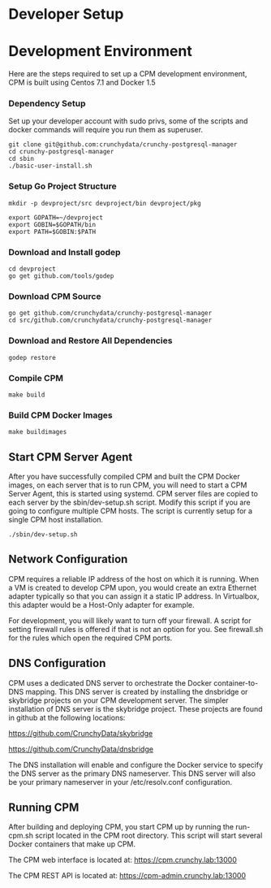 Developer Setup
=================

Development Environment
=======================
Here are the steps required to set up a CPM development environment, CPM is 
built using Centos 7.1  and Docker 1.5

### Dependency Setup ###
Set up your developer account with sudo privs, some of the scripts
and docker commands will require you run them as superuser.

~~~~~~~~~~~~~~~~~~~~~~~~~~~~
git clone git@github.com:crunchydata/crunchy-postgresql-manager
cd crunchy-postgresql-manager
cd sbin
./basic-user-install.sh
~~~~~~~~~~~~~~~~~~~~~~~~~~~~


### Setup Go Project Structure ###
~~~~~~~~~~~~~~~~~~~~~~~~~~~~
mkdir -p devproject/src devproject/bin devproject/pkg

export GOPATH=~/devproject
export GOBIN=$GOPATH/bin
export PATH=$GOBIN:$PATH
~~~~~~~~~~~~~~~~~~~~~~~~~~~~

### Download and Install godep ###
~~~~~~~~~~~~~~~~~~~~~~~~
cd devproject
go get github.com/tools/godep
~~~~~~~~~~~~~~~~~~~~~~~~

### Download CPM Source ###
~~~~~~~~~~~~~~~~~~~~~~~~
go get github.com/crunchydata/crunchy-postgresql-manager
cd src/github.com/crunchydata/crunchy-postgresql-manager
~~~~~~~~~~~~~~~~~~~~~~~~

### Download and Restore All Dependencies ###
~~~~~~~~~~~~~~~~~~~~~~~~
godep restore
~~~~~~~~~~~~~~~~~~~~~~~~

### Compile CPM ###
~~~~~~~~~~~~~~~~~~~~~~~~
make build
~~~~~~~~~~~~~~~~~~~~~~~~

### Build CPM Docker Images ###
~~~~~~~~~~~~~~~~~~~~~~~~
make buildimages
~~~~~~~~~~~~~~~~~~~~~~~~

Start CPM Server Agent
----------------------
After you have successfully compiled CPM and built the CPM Docker images,
on each server that is to run CPM, you will need to start a CPM Server
Agent, this is started using systemd.  CPM server files are copied to
each server by the sbin/dev-setup.sh script.  Modify this script
if you are going to configure multiple CPM hosts.  The script is currently
setup for a single CPM host installation.
~~~~~~~~~~~~~~~~~~~~~~~~
./sbin/dev-setup.sh
~~~~~~~~~~~~~~~~~~~~~~~~

Network Configuration
------------------------------
CPM requires a reliable IP address of the host on which it is running.
When a VM is created to develop CPM upon, you would create an extra
Ethernet adapter typically so that you can assign it a static IP
address.  In Virtualbox, this adapter would be a Host-Only adapter
for example.

For development, you will likely want to turn off your firewall.  A
script for setting firewall rules is offered if that is not an option
for you.  See firewall.sh for the rules which open the required
CPM ports.

DNS Configuration
------------------------------
CPM uses a dedicated DNS server to orchestrate the Docker container-to-DNS
mapping.  This DNS server is created by installing the dnsbridge or skybridge
projects on your CPM development server.  The simpler installation
of DNS server is the skybridge project.  These projects are found
in github at the following locations:

https://github.com/CrunchyData/skybridge

https://github.com/CrunchyData/dnsbridge

The DNS installation will enable and configure the Docker service
to specify the DNS server as the primary DNS nameserver.  This
DNS server will also be your primary nameserver in your /etc/resolv.conf
configuration.

Running CPM
--------------
After building and deploying CPM, you start CPM up by running the
run-cpm.sh script located in the CPM root directory.  This script
will start several Docker containers that make up CPM.

The CPM web interface is located at:
https://cpm.crunchy.lab:13000

The CPM REST API is located at:
https://cpm-admin.crunchy.lab:13000

